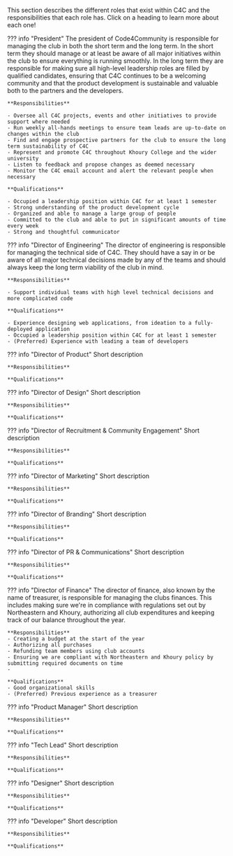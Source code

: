 This section describes the different roles that exist within C4C and the responsibilities that each role has. Click on a heading to learn more about each one!

??? info "President"
    The president of Code4Community is responsible for managing the club in both the short term and the long term. In the short term they should manage or at least be aware of all major initiatives within the club to ensure everything is running smoothly. In the long term they are responsible for making sure all high-level leadership roles are filled by qualified candidates, ensuring that C4C continues to be a welcoming community and that the product development is sustainable and valuable both to the partners and the developers.

    **Responsibilities**

    - Oversee all C4C projects, events and other initiatives to provide support where needed
    - Run weekly all-hands meetings to ensure team leads are up-to-date on changes within the club
    - Find and engage prospective partners for the club to ensure the long term sustainability of C4C
    - Represent and promote C4C throughout Khoury College and the wider university
    - Listen to feedback and propose changes as deemed necessary
    - Monitor the C4C email account and alert the relevant people when necessary

    **Qualifications**

    - Occupied a leadership position within C4C for at least 1 semester
    - Strong understanding of the product development cycle
    - Organized and able to manage a large group of people
    - Committed to the club and able to put in significant amounts of time every week
    - Strong and thoughtful communicator 

??? info "Director of Engineering"
    The director of engineering is responsible for managing the technical side of C4C. They should have a say in or be aware of all major technical decisions made by any of the teams and should always keep the long term viability of the club in mind. 

    **Responsibilities**

    - Support individual teams with high level technical decisions and more complicated code

    **Qualifications**

    - Experience designing web applications, from ideation to a fully-deployed application
    - Occupied a leadership position within C4C for at least 1 semester
    - (Preferred) Experience with leading a team of developers

??? info "Director of Product"
    Short description

    **Responsibilities**

    **Qualifications**

??? info "Director of Design"
    Short description

    **Responsibilities**

    **Qualifications**

??? info "Director of Recruitment & Community Engagement"
    Short description

    **Responsibilities**

    **Qualifications**

??? info "Director of Marketing"
    Short description

    **Responsibilities**

    **Qualifications**

??? info "Director of Branding"
    Short description

    **Responsibilities**

    **Qualifications**

??? info "Director of PR & Communications"
    Short description

    **Responsibilities**

    **Qualifications**

??? info "Director of Finance"
    The director of finance, also known by the name of treasurer, is responsible for managing the clubs finances. This includes making sure we're in compliance with regulations set out by Northeastern and Khoury, authorizing all club expenditures and keeping track of our balance throughout the year. 

    **Responsibilities**
    - Creating a budget at the start of the year
    - Authorizing all purchases
    - Refunding team members using club accounts
    - Ensuring we are compliant with Northeastern and Khoury policy by submitting required documents on time
    - 

    **Qualifications**
    - Good organizational skills
    - (Preferred) Previous experience as a treasurer

??? info "Product Manager"
    Short description

    **Responsibilities**

    **Qualifications**

??? info "Tech Lead"
    Short description

    **Responsibilities**

    **Qualifications**

??? info "Designer"
    Short description

    **Responsibilities**

    **Qualifications**

??? info "Developer"
    Short description

    **Responsibilities**

    **Qualifications**